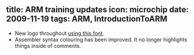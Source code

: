 title: ARM training updates
icon: microchip
date: 2009-11-19
tags: ARM, IntroductionToARM
----

* New logo throughout [using this font](http://fontfabric.com/val-font/).
* Assembler syntax colouring has been improved. It no longer highlights things inside of comments.
